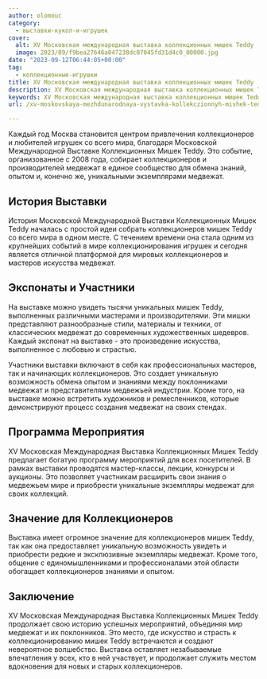 ```yaml
---
author: olomouc
category:
  - выставки-кукол-и-игрушек
cover:
  alt: XV Московская международная выставка коллекционных мишек Teddy
  image: 2023/09/f9bea27646a047238dc07045fd31d4c0_00000.jpg
date: "2023-09-12T06:44:05+00:00"
tag:
  - коллекционные-игрушки
title: XV Московская международная выставка коллекционных мишек Teddy
description: XV Московская международная выставка коллекционных мишек Teddy
keywords: XV Московская международная выставка коллекционных мишек Teddy
url: /xv-moskovskaya-mezhdunarodnaya-vystavka-kollekczionnyh-mishek-teddy/

---
```

Каждый год Москва становится центром привлечения коллекционеров и любителей игрушек со всего мира, благодаря Московской Международной Выставке Коллекционных Мишек Teddy. Это событие, организованное с 2008 года, собирает коллекционеров и производителей медвежат в единое сообщество для обмена знаний, опытом и, конечно же, уникальными экземплярами медвежат.

## История Выставки

История Московской Международной Выставки Коллекционных Мишек Teddy началась с простой идеи собрать коллекционеров мишек Teddy со всего мира в одном месте. С течением времени она стала одним из крупнейших событий в мире коллекционирования игрушек и сегодня является отличной платформой для мировых коллекционеров и мастеров искусства медвежат.

## Экспонаты и Участники

На выставке можно увидеть тысячи уникальных мишек Teddy, выполненных различными мастерами и производителями. Эти мишки представляют разнообразные стили, материалы и техники, от классических медвежат до современных художественных шедевров. Каждый экспонат на выставке - это произведение искусства, выполненное с любовью и страстью.

Участники выставки включают в себя как профессиональных мастеров, так и начинающих коллекционеров. Это создает уникальную возможность обмена опытом и знаниями между поклонниками медвежат и представителями медвежьей индустрии. Кроме того, на выставке можно встретить художников и ремесленников, которые демонстрируют процесс создания медвежат на своих стендах.

## Программа Мероприятия

XV Московская Международная Выставка Коллекционных Мишек Teddy предлагает богатую программу мероприятий для всех посетителей. В рамках выставки проводятся мастер-классы, лекции, конкурсы и аукционы. Это позволяет участникам расширить свои знания о медвежьем мире и приобрести уникальные экземпляры медвежат для своих коллекций.

## Значение для Коллекционеров

Выставка имеет огромное значение для коллекционеров мишек Teddy, так как она предоставляет уникальную возможность увидеть и приобрести редкие и эксклюзивные экземпляры медвежат. Кроме того, общение с единомышленниками и профессионалами этой области обогащает коллекционеров знаниями и опытом.

## Заключение

XV Московская Международная Выставка Коллекционных Мишек Teddy продолжает свою историю успешных мероприятий, объединяя мир медвежат и их поклонников. Это место, где искусство и страсть к коллекционированию мишек Teddy встречаются и создают невероятное волшебство. Выставка оставляет незабываемые впечатления у всех, кто в ней участвует, и продолжает служить местом вдохновения для новых и старых коллекционеров.
